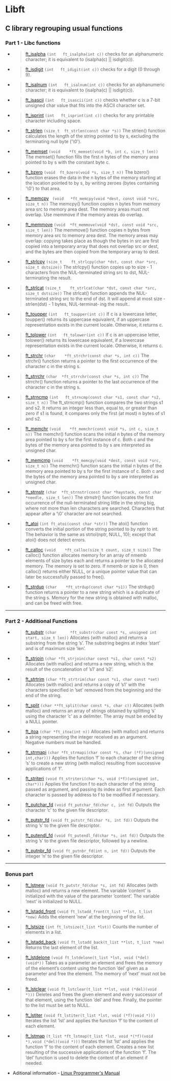 # Libft
C library regrouping usual functions
---
### Part 1 - Libc functions

* > [ft_isalpha](/ft_isalpha.c) `(int	ft_isalpha(int c))` checks  for an alphanumeric character; it is equivalent to (isalpha(c) || isdigit(c)).

* > [ft_isdigit](/ft_isdigit.c) `(int	ft_idigit(int c))` checks for a digit (0 through 9).

* > [ft_isalnum](/ft_isalnum.c) `(int	ft_isalnum(int c))` checks for an alphanumeric character; it is equivalent to (isalpha(c) || isdigit(c)).

* > [ft_isascii](/ft_isascii.c) `(int	ft_isascii(int c))` checks whether c is a 7-bit unsigned char value that fits into the ASCII character set.

* > [ft_isprint](/ft_isprint.c) `(int	ft_isprint(int c))` checks for any printable character including space.

* > [ft_strlen](/ft_strlen.c) `(size_t	ft_strlen(const char *s))` The strlen() function calculates the length of the string pointed to by s, excluding the terminating null byte ('\0').

* > [ft_memset](/ft_memset.c) `(void	*ft_memset(void *b, int c, size_t len))` The memset() function fills the first n bytes of the memory area pointed to by s with the constant byte c.

* > [ft_bzero](/ft_bzero.c) `(void	ft_bzero(void *s, size_t n))` The  bzero()  function  erases the data in the n bytes of the memory starting at the location pointed to by s, by writing zeroes (bytes containing '\0') to that area.

* > [ft_memcpy](/ft_memcpy.c) ` (void	*ft_memcpy(void *dest, const void *src, size_t n))` The  memcpy()  function copies n bytes from memory area src to memory area dest.  The memory areas must not overlap.  Use memmove if the memory
       areas do overlap.
* > [ft_memmove](/ft_memmove.c) `(void	*ft_memmove(void *dst, const void *src, size_t len))` The  memmove()  function copies n bytes from memory area src to memory area dest.  The memory areas may overlap: copying takes place as though the bytes in src are first copied into a temporary array that does not overlap src or dest, and the bytes are then copied from the temporary array  to
       dest.
* > [ft_strlcpy](/ft_strlcpy.c) `(size_t	ft_strlcpy(char *dst, const char *src, size_t dstsize))` The strlcpy() function copies up to size - 1 characters from the NUL-terminated string src to dst, NUL-terminating the result.

* > [ft_strlcat](/ft_strlcat.c) `(size_t	ft_strlcat(char *dst, const char *src, size_t dstsize))` The strlcat() function appends the NUL-terminated string src to the end of dst.  It will append at most size - strlen(dst) - 1 bytes, NUL-terminat‐
     ing the result..
* > [ft_toupper](/ft_toupper.c) `(int	ft_toupper(int c))` If  c  is a lowercase letter, toupper() returns its uppercase equivalent, if an uppercase representation exists in the current locale.  Otherwise,
       it returns c.

* > [ft_tolower](/ft_tolower.c) `(int	ft_tolower(int c))` If c is an uppercase letter, tolower() returns its lowercase equivalent, if a lowercase representation exists in the current  locale.   Otherwise,
       it returns c.
       
* > [ft_strchr](/ft_strchr.c) `(char	*ft_strchr(const char *s, int c))` The strchr() function returns a pointer to the first occurrence of the character c in the string s.
  
* > [ft_strrchr](/ft_strrchr.c) `(char	*ft_strrchr(const char *s, int c))` The strrchr() function returns a pointer to the last occurrence of the character c in the string s.

* > [ft_strncmp](/ft_strncmp.c) `(int	ft_strncmp(const char *s1, const char *s2, size_t n))`  The ft_strncmp() function compares the two strings s1 and s2.  It returns an integer less than, equal to, or greater than zero if s1 is found, it compares only the first (at most) n bytes of s1 and s2.

* > [ft_memchr](/ft_memchr.c) `(void	*ft_memchr(const void *s, int c, size_t n))`  The  memchr() function scans the initial n bytes of the memory area pointed to by s for the first instance of c.  Both c and the bytes of the memory area pointed to by s are interpreted as unsigned char.

* > [ft_memcmp](/ft_memcmp.c) `(void	*ft_memcpy(void *dest, const void *src, size_t n))` The  memchr() function scans the initial n bytes of the memory area pointed to by s for the first instance of c.  Both c and the bytes of the memory area pointed to by s are interpreted as unsigned char.

* > [ft_strnstr](/ft_strnstr.c) `(char	*ft_strnstr(const char *haystack, const char *needle, size_t len))` The strnstr() function locates the first occurrence of the null-terminated string little in the string big, where not more than len characters are searched.  Characters that appear after a ‘\0’ character are not searched.

* > [ft_atoi](/ft_atoi.c) `(int	ft_atoi(const char *str))` The atoi() function converts the initial portion of the string pointed to by nptr to int.  The behavior is the same as strtol(nptr, NULL, 10); except that atoi() does not detect errors.

* > [ft_calloc](/ft_calloc.c) `(void	*ft_calloc(size_t count, size_t size))` The  calloc() function allocates memory for an array of nmemb elements of size bytes each and returns a pointer to the allocated memory. The memory is set to zero.  If nmemb or size is 0, then  calloc() returns either NULL, or a unique pointer value that can later be successfully passed to free().

* > [ft_strdup](/ft_strdup.c) `(char	*ft_strdup(const char *s1))` The  strdup()  function  returns  a pointer to a new string which is a duplicate of the string s.  Memory for the new string is obtained with malloc, and can be freed with free.

---
### Part 2 - Additional Functions

* > [ft_substr](/ft_substr.c) `(char      *ft_substr(char const *s, unsigned int start, size_t len))` Allocates (with malloc) and returns a substring from the string ’s’. The substring begins at index ’start’ and is of maximum size ’len’.

* > [ft_strjoin](/ft_strjoin.c) `(char *ft_strjoin(char const *s1, char const *s2)` Allocates (with malloc) and returns a new string, which is the result of the concatenation of ’s1’ and ’s2’.

* > [ft_strtrim](/ft_strtrim.c) `(char *ft_strtrim(char const *s1, char const *set)` Allocates (with malloc) and returns a copy of ’s1’ with the characters specified in ’set’ removed from the beginning and the end of the string.

* > [ft_split](/ft_split.c) `(char **ft_split(char const *s, char c))` Allocates (with malloc) and returns an array of strings obtained by splitting ’s’ using the character ’c’ as a delimiter. The array must be ended by a NULL pointer.

* > [ft_itoa](/ft_itoa.c) `(char *ft_itoa(int n))` Allocates (with malloc) and returns a string representing the integer received as an argument. Negative numbers must be handled.

* > [ft_strmapi](/ft_strmapi.c) `(char *ft_strmapi(char const *s, char (*f)(unsigned int,char)))` Applies the function ’f’ to each character of the string ’s’ to create a new string (with malloc) resulting from successive applications of ’f’.

* > [ft_striteri](/ft_striteri.c) `(void ft_striteri(char *s, void (*f)(unsigned int, char*)))` Applies the function f to each character of the string passed as argument, and passing its index as first argument. Each character is passed by address to f to be modified if necessary.

* > [ft_putchar_fd](/ft_putchar_fd.c) `(void ft_putchar_fd(char c, int fd)` Outputs the character ’c’ to the given file descriptor.

* > [ft_putstr_fd](/ft_putstr_fd.c) `(void ft_putstr_fd(char *s, int fd))` Outputs the string ’s’ to the given file descriptor.

* > [ft_putendl_fd](/ft_putendl_fd.c) `(void ft_putendl_fd(char *s, int fd))` Outputs the string ’s’ to the given file descriptor, followed by a newline.

* > [ft_putnbr_fd](/ft_putnbr_fd.c) `(void ft_putnbr_fd(int n, int fd))` Outputs the integer ’n’ to the given file descriptor.

---
### Bonus part

* > [ft_lstnew](/ft_lstnew.c) `(void ft_putstr_fd(char *s, int fd)` Allocates (with malloc) and returns a new element. The variable ’content’ is initialized with the value of the parameter ’content’. The variable ’next’ is initialized to NULL.

* > [ft_lstadd_front](/ft_lstadd_front.c) `(void ft_lstadd_front(t_list **lst, t_list *new)` Adds the element ’new’ at the beginning of the list.

* > [ft_lstsize](/ft_lstsize.c) `(int ft_lstsize(t_list *lst))` Counts the number of elements in a list.

* > [ft_lstadd_back](/ft_lstadd_back.c) `(void ft_lstadd_back(t_list **lst, t_list *new)` Returns the last element of the list.

* > [ft_lstdelone](/ft_lstdelone.c) `(void ft_lstdelone(t_list *lst, void (*del)(void*))` Takes as a parameter an element and frees the memory of the element’s content using the function ’del’ given as a parameter and free the element. The memory of ’next’ must not be freed.

* > [ft_lstclear](/ft_lstclear.c) `(void ft_lstclear(t_list **lst, void (*del)(void *)))` Deletes and frees the given element and every successor of that element, using the function ’del’ and free. Finally, the pointer to the list must be set to NULL.

* > [ft_lstiter](/ft_lstiter.c) `(void ft_lstiter(t_list *lst, void (*f)(void *)))` Iterates the list ’lst’ and applies the function ’f’ to the content of each element.

* > [ft_lstmap](/ft_lstmap.c) `(t_list *ft_lstmap(t_list *lst, void *(*f)(void *),void (*del)(void *)))` Iterates the list ’lst’ and applies the function ’f’ to the content of each element. Creates a new list resulting of the successive applications of the function ’f’. The ’del’ function is used to delete the content of an element if needed.


* Aditional information - [Linux Programmer's Manual](http://man7.org/) 
